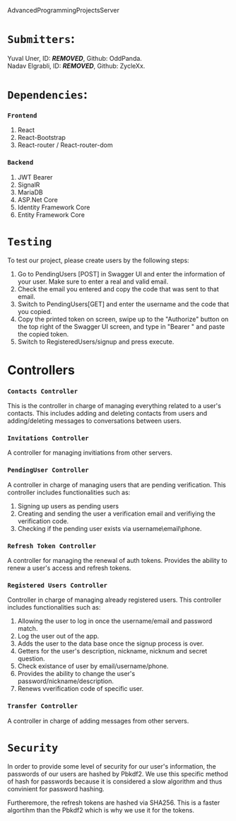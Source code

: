 AdvancedProgrammingProjectsServer

# `Submitters`:
Yuval Uner, ID: ***REMOVED***, Github: OddPanda.\
Nadav Elgrabli, ID: ***REMOVED***, Github: ZycleXx.

# `Dependencies`:
### `Frontend`
1. React
2. React-Bootstrap
3. React-router / React-router-dom

### `Backend`
1. JWT Bearer
2. SignalR
3. MariaDB
4. ASP.Net Core
5. Identity Framework Core
6. Entity Framework Core

# `Testing`
To test our project, please create users by the following steps:
1. Go to PendingUsers [POST] in Swagger UI and enter the information of your user. Make sure to enter a real and valid email.
2. Check the email you entered and copy the code that was sent to that email.
3. Switch to PendingUsers[GET] and enter the username and the code that you copied.
4. Copy the printed token on screen, swipe up to the "Authorize" button on the top right of the Swagger UI screen, and type in "Bearer " and paste the copied token.
5. Switch to RegisteredUsers/signup and press execute.

# Controllers

### `Contacts Controller`
This is the controller in charge of managing everything related to a user's contacts.
This includes adding and deleting contacts from users and adding/deleting messages to conversations between users.

### `Invitations Controller`
A controller for managing invitiations from other servers. 

### `PendingUser Controller`
A controller in charge of managing users that are pending verification.
This controller includes functionalities such as:
1. Signing up users as pending users
2. Creating and sending the user a verification email and verifiying the verification code.
3. Checking if the pending user exists via username\email\phone.

### `Refresh Token Controller`
A controller for managing the renewal of auth tokens.
Provides the ability to renew a user's access and refresh tokens.

### `Registered Users Controller`
Controller in charge of managing already registered users.
This controller includes functionalities such as:
1. Allowing the user to log in once the username/email and password match.
2. Log the user out of the app.
3. Adds the user to the data base once the signup process is over.
4. Getters for the user's description, nickname, nicknum and secret question.
5. Check existance of user by email/username/phone.
6. Provides the ability to change the user's password/nickname/description.
7. Renews vverification code of specific user.

### `Transfer Controller`
A controller in charge of adding messages from other servers.

# `Security`
In order to provide some level of security for our user's information, the passwords of our users are hashed by Pbkdf2. We use this specific method of hash for passwords because it is considered a slow algorithm and thus convinient for password hashing.

Furtheremore, the refresh tokens are hashed via SHA256. This is a faster algortihm than the Pbkdf2 which is why we use it for the tokens.



